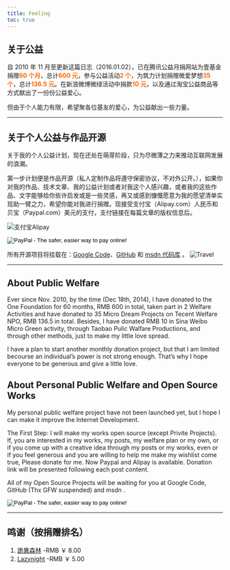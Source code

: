 ```yaml
---
title: Feeling
toc: true
---
```


## 关于公益

自 2010 年 11 月至更新这篇日志（2016.01.02），已在腾讯公益月捐网站为壹基金捐赠<span style="font-weight: bold; color: #f60;">60 个月</span>，总计<span style="font-weight: bold; color: #f60;">600 元</span>，参与公益活动<span style="font-weight: bold; color: #f60;">2 个</span>，为筑力计划捐赠微爱梦想<span style="font-weight: bold; color: #f60;">35 个</span>，总计<span style="font-weight: bold; color: #f60;">136.5 元</span>。在新浪微博微绿活动中捐款<span style="font-weight: bold; color: #f60;">10 元</span>，以及通过淘宝公益商品等方式献出了一份份公益爱心。

但由于个人能力有限，希望聚各位基友的爱心，为公益献出一些力量。

---

## 关于个人公益与作品开源

关于我的个人公益计划，现在还处在萌芽阶段，只为尽微薄之力来推动互联网发展的浪潮。

第一步计划便是作品开源（私人定制作品将遵守保密协议，不对外公开。），如果你对我的作品、技术文章、我的公益计划或者对我这个人感兴趣，或者我的这些作品、文字能够给你些许启发或是一些灵感，再又或感到慷慨愿意为我的愿望清单实现助一臂之力，希望你能对我进行捐赠。现接受支付宝（Alipay.com）人民币和贝宝（Paypal.com）美元的支付，支付链接在每篇文章的版权信息后。

![支付宝Alipay](https://willin.wang/images/alipay.png)

<form action="https://www.paypal.com/cgi-bin/webscr" method="post" target="_blank">
<input type="hidden" name="cmd" value="_donations">
<input type="hidden" name="business" value="willin@willin.org">
<input type="hidden" name="lc" value="GB">
<input type="hidden" name="item_name" value="Willin Wang">
<input type="hidden" name="no_note" value="0">
<input type="hidden" name="currency_code" value="USD">
<input type="hidden" name="bn" value="Adobe_SP_Muse">
<input type="image" src="https://www.paypalobjects.com/en_GB/i/btn/btn_donate_LG.gif" border="0" name="submit" alt="PayPal - The safer, easier way to pay online!">
<img alt="" border="0" src="https://www.paypalobjects.com/en_US/i/scr/pixel.gif" width="0" height="0" style="display:none">
</form>

所有开源项目将挂载在：[Google Code](http://code.google.com/p/willin/)、[GitHub](http://github.com/willin) 和 [msdn 代码库](http://code.msdn.microsoft.com/site/search?f%5B0%5D.Type=User&f%5B0%5D.Value=Willin%20Wang) 。
![Travel](http://www.yododo.com/files/footmark/0140/0140BAF93A28018AFF80808140BAF407.gif)

---

## About Public Welfare

Ever since Nov. 2010, by the time (Dec 18th, 2014), I have donated to the One Foundation for 60 months, RMB 600 in total, taken part in 2 Welfare Activities and have donated to 35 Micro Dream Projects on Tecent Welfare NPO, RMB 136.5 in total. Besides, I have donated RMB 10 in Sina Weibo Micro Green activity, through Taobao Pulic Walfare Productions, and through other methods, just to make my little love spread.

I have a plan to start another monthly donation project, but that I am limited becourse an individual’s power is not strong enough. That’s why I hope everyone to be generous and give a little love.

## About Personal Public Welfare and Open Source Works

My personal public welfare project have not been launched yet, but I hope I can make it improve the Internet Development.

The First Step: I will make my works open source (except Privite Projects). If, you are interested in my works, my posts, my welfare plan or my own, or if you come up with a creative idea through my posts or my works, even or if you feel generous and you are willing to help me make my wishlist come true, Please donate for me. Now Paypal and Alipay is available. Donation link will be presented following each post content.

All of my Open Source Projects will be waiting for you at Google Code, GitHub (Thx GFW suspended) and msdn .

<form action="https://www.paypal.com/cgi-bin/webscr" method="post" target="_blank">
<input type="hidden" name="cmd" value="_donations">
<input type="hidden" name="business" value="willin@willin.org">
<input type="hidden" name="lc" value="GB">
<input type="hidden" name="item_name" value="Willin Wang">
<input type="hidden" name="no_note" value="0">
<input type="hidden" name="currency_code" value="USD">
<input type="hidden" name="bn" value="Adobe_SP_Muse">
<input type="image" src="https://www.paypalobjects.com/en_GB/i/btn/btn_donate_LG.gif" border="0" name="submit" alt="PayPal - The safer, easier way to pay online!">
<img alt="" border="0" src="https://www.paypalobjects.com/en_US/i/scr/pixel.gif" width="0" height="0" style="display:none">
</form>

---

## 鸣谢（按捐赠排名）

1.  [詭異森林](http://senlin.me) -RMB ￥ 8.00
2.  [Lazynight](http://lazynight.me) -RMB ￥ 5.00
